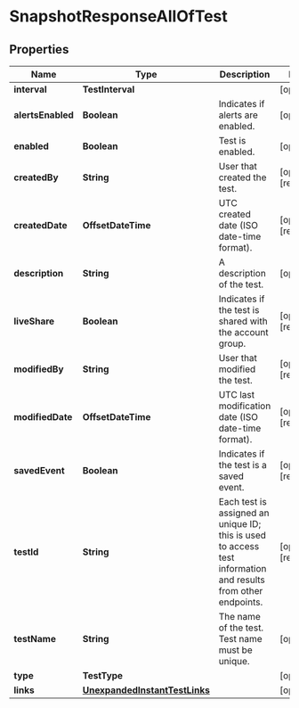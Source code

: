 

# SnapshotResponseAllOfTest


## Properties

| Name | Type | Description | Notes |
|------------ | ------------- | ------------- | -------------|
|**interval** | **TestInterval** |  |  [optional] |
|**alertsEnabled** | **Boolean** | Indicates if alerts are enabled. |  [optional] |
|**enabled** | **Boolean** | Test is enabled. |  [optional] |
|**createdBy** | **String** | User that created the test. |  [optional] [readonly] |
|**createdDate** | **OffsetDateTime** | UTC created date (ISO date-time format). |  [optional] [readonly] |
|**description** | **String** | A description of the test. |  [optional] |
|**liveShare** | **Boolean** | Indicates if the test is shared with the account group. |  [optional] [readonly] |
|**modifiedBy** | **String** | User that modified the test. |  [optional] [readonly] |
|**modifiedDate** | **OffsetDateTime** | UTC last modification date (ISO date-time format). |  [optional] [readonly] |
|**savedEvent** | **Boolean** | Indicates if the test is a saved event. |  [optional] [readonly] |
|**testId** | **String** | Each test is assigned an unique ID; this is used to access test information and results from other endpoints. |  [optional] [readonly] |
|**testName** | **String** | The name of the test. Test name must be unique. |  [optional] |
|**type** | **TestType** |  |  [optional] |
|**links** | [**UnexpandedInstantTestLinks**](UnexpandedInstantTestLinks.md) |  |  [optional] |



